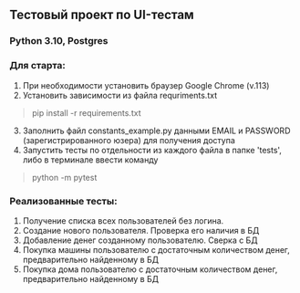 ## Тестовый проект по UI-тестам

### Python 3.10, Postgres

### Для старта:
1. При необходимости установить браузер Google Chrome (v.113)
2. Установить зависимости из файла requriments.txt 
> pip install -r requirements.txt
3. Заполнить файл constants_example.py данными EMAIL и PASSWORD (зарегистрированного юзера) для получения доступа
4. Запустить тесты по отдельности из каждого файла в папке 'tests', либо в терминале ввести команду 
> python -m pytest   


### Реализованные тесты:
1. Получение списка всех пользователей без логина.
2. Создание нового пользователя. Проверка его наличия в БД
3. Добавление денег созданному пользователю. Сверка с БД
4. Покупка машины пользователю с достаточным количеством денег, предварительно найденному в БД
5. Покупка дома пользователю с достаточным количеством денег, предварительно найденному в БД